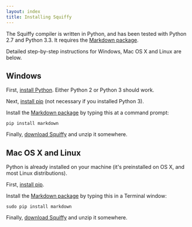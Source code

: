 ```yaml
---
layout: index
title: Installing Squiffy
---
```


The Squiffy compiler is written in Python, and has been tested with Python 2.7 and Python 3.3. It requires the [Markdown package](https://pypi.python.org/pypi/Markdown).

Detailed step-by-step instructions for Windows, Mac OS X and Linux are below.

Windows
-------

First, [install Python](https://www.python.org/downloads/). Either Python 2 or Python 3 should work.

Next, [install pip](https://pip.pypa.io/en/latest/installing.html) (not necessary if you installed Python 3).

Install the [Markdown package](https://pypi.python.org/pypi/Markdown) by typing this at a command prompt:

	pip install markdown

Finally, [download Squiffy](https://github.com/textadventures/squiffy/releases/download/v1.0/squiffy-1.0.zip) and unzip it somewhere.

Mac OS X and Linux
------------------

Python is already installed on your machine (it's preinstalled on OS X, and most Linux distributions).

First, [install pip](https://pip.pypa.io/en/latest/installing.html).

Install the [Markdown package](https://pypi.python.org/pypi/Markdown) by typing this in a Terminal window:

	sudo pip install markdown

Finally, [download Squiffy](https://github.com/textadventures/squiffy/releases/download/v1.0/squiffy-1.0.zip) and unzip it somewhere.